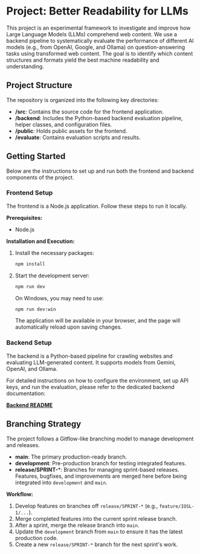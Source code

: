 # Project: Better Readability for LLMs

This project is an experimental framework to investigate and improve how Large Language Models (LLMs) comprehend web content. We use a backend pipeline to systematically evaluate the performance of different AI models (e.g., from OpenAI, Google, and Ollama) on question-answering tasks using transformed web content. The goal is to identify which content structures and formats yield the best machine readability and understanding.

## Project Structure

The repository is organized into the following key directories:

- **/src**: Contains the source code for the frontend application.
- **/backend**: Includes the Python-based backend evaluation pipeline, helper classes, and configuration files.
- **/public**: Holds public assets for the frontend.
- **/evaluate**: Contains evaluation scripts and results.

## Getting Started

Below are the instructions to set up and run both the frontend and backend components of the project.

### Frontend Setup

The frontend is a Node.js application. Follow these steps to run it locally.

**Prerequisites:**
- Node.js

**Installation and Execution:**

1.  Install the necessary packages:
    ```bash
    npm install
    ```

2.  Start the development server:
    ```bash
    npm run dev
    ```
    On Windows, you may need to use:
    ```bash
    npm run dev:win
    ```
    The application will be available in your browser, and the page will automatically reload upon saving changes.

### Backend Setup

The backend is a Python-based pipeline for crawling websites and evaluating LLM-generated content. It supports models from Gemini, OpenAI, and Ollama.

For detailed instructions on how to configure the environment, set up API keys, and run the evaluation, please refer to the dedicated backend documentation:

**[Backend README](./backend/README.md)**

## Branching Strategy

The project follows a Gitflow-like branching model to manage development and releases.

- **main**: The primary production-ready branch.
- **development**: Pre-production branch for testing integrated features.
- **release/SPRINT-***: Branches for managing sprint-based releases. Features, bugfixes, and improvements are merged here before being integrated into `development` and `main`.

**Workflow:**
1.  Develop features on branches off `release/SPRINT-*` (e.g., `feature/IOSL-1/...`).
2.  Merge completed features into the current sprint release branch.
3.  After a sprint, merge the release branch into `main`.
4.  Update the `development` branch from `main` to ensure it has the latest production code.
5.  Create a new `release/SPRINT-*` branch for the next sprint's work.
